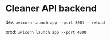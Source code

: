 
# Cleaner API backend

dev: `uvicorn launch:app --port 3001 --reload`

prod: `uvicorn launch:app --port 4000`
